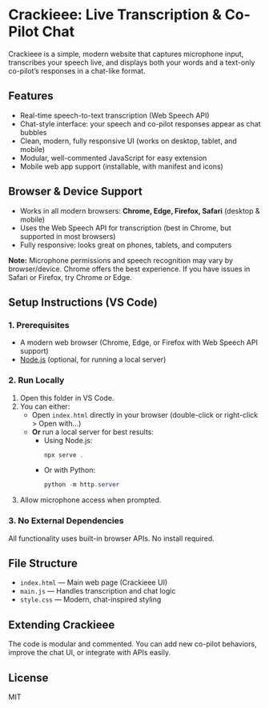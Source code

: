 # Crackieee: Live Transcription & Co-Pilot Chat

Crackieee is a simple, modern website that captures microphone input, transcribes your speech live, and displays both your words and a text-only co-pilot’s responses in a chat-like format.


## Features
- Real-time speech-to-text transcription (Web Speech API)
- Chat-style interface: your speech and co-pilot responses appear as chat bubbles
- Clean, modern, fully responsive UI (works on desktop, tablet, and mobile)
- Modular, well-commented JavaScript for easy extension
- Mobile web app support (installable, with manifest and icons)

## Browser & Device Support
- Works in all modern browsers: **Chrome, Edge, Firefox, Safari** (desktop & mobile)
- Uses the Web Speech API for transcription (best in Chrome, but supported in most browsers)
- Fully responsive: looks great on phones, tablets, and computers

**Note:** Microphone permissions and speech recognition may vary by browser/device. Chrome offers the best experience. If you have issues in Safari or Firefox, try Chrome or Edge.

## Setup Instructions (VS Code)

### 1. Prerequisites
- A modern web browser (Chrome, Edge, or Firefox with Web Speech API support)
- [Node.js](https://nodejs.org/) (optional, for running a local server)

### 2. Run Locally
1. Open this folder in VS Code.
2. You can either:
   - Open `index.html` directly in your browser (double-click or right-click > Open with...)
   - **Or** run a local server for best results:
     - Using Node.js:
       ```powershell
       npx serve .
       ```
     - Or with Python:
       ```powershell
       python -m http.server
       ```
3. Allow microphone access when prompted.

### 3. No External Dependencies
All functionality uses built-in browser APIs. No install required.

## File Structure
- `index.html` — Main web page (Crackieee UI)
- `main.js` — Handles transcription and chat logic
- `style.css` — Modern, chat-inspired styling

## Extending Crackieee
The code is modular and commented. You can add new co-pilot behaviors, improve the chat UI, or integrate with APIs easily.

## License
MIT
